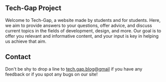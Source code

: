 ## Tech-Gap Project

Welcome to Tech-Gap, a website made by students and for students. Here, we aim to provide answers to your questions, offer advice, and discuss current topics in the fields of development, design, and more. Our goal is to offer you relevant and informative content, and your input is key in helping us achieve that aim.

## Contact

Don't be shy to drop a line to [tech.gap.blog@gmail](https://mail.google.com/mail/u/0/?fs=1&to=tech.gap.blog@gmail.com&tf=cm) if you have any feedback or if you spot any bugs on our site!